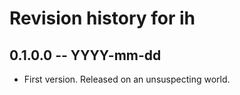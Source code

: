 # Revision history for ih

## 0.1.0.0 -- YYYY-mm-dd

* First version. Released on an unsuspecting world.

